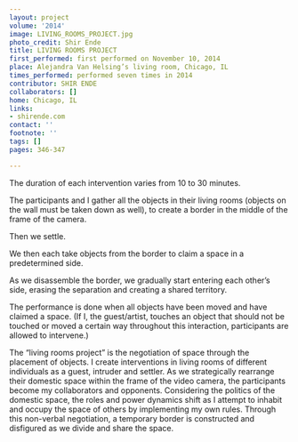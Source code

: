 ```yaml
---
layout: project
volume: '2014'
image: LIVING_ROOMS_PROJECT.jpg
photo_credit: Shir Ende
title: LIVING ROOMS PROJECT
first_performed: first performed on November 10, 2014
place: Alejandra Van Helsing’s living room, Chicago, IL
times_performed: performed seven times in 2014
contributor: SHIR ENDE
collaborators: []
home: Chicago, IL
links:
- shirende.com
contact: ''
footnote: ''
tags: []
pages: 346-347

---
```


The duration of each intervention varies from 10 to 30 minutes.

The participants and I gather all the objects in their living rooms (objects on the wall must be taken down as well), to create a border in the middle of the frame of the camera.

Then we settle.

We then each take objects from the border to claim a space in a predetermined side.

As we disassemble the border, we gradually start entering each other’s side, erasing the separation and creating a shared territory.

The performance is done when all objects have been moved and have claimed a space. (If I, the guest/artist, touches an object that should not be touched or moved a certain way throughout this interaction, participants are allowed to intervene.)

The “living rooms project” is the negotiation of space through the placement of objects. I create interventions in living rooms of different individuals as a guest, intruder and settler. As we strategically rearrange their domestic space within the frame of the video camera, the participants become my collaborators and opponents. Considering the politics of the domestic space, the roles and power dynamics shift as I attempt to inhabit and occupy the space of others by implementing my own rules. Through this non-verbal negotiation, a temporary border is constructed and disfigured as we divide and share the space.
